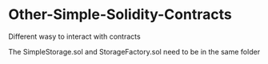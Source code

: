 # Other-Simple-Solidity-Contracts
Different wasy to interact with contracts

The SimpleStorage.sol and StorageFactory.sol need to be in the same folder
